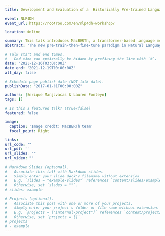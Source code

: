 ```yaml
---
title: Development and Evaluation of a  Historically Pre-trained Language Model for English (1450-1950)

event: NLP4DH
event_url: https://rootroo.com/en/nlp4dh-workshop/

location: Online

summary: This talk introduces MacBERTh, a transformer-based language model pre-trained on historical English. We exhaustively assess the benefits of this historically pre-trained language model on a large set of relevant downstream tasks.
abstract: "The new pre-train-then-fine-tune paradigm in Natural Language Processing (NLP) has made important performance gains accessible to a wider audience. Once pre-trained, deploying a large language model presents comparatively small infrastructure requirements, and offers robust performance in many NLP tasks. The Digital Humanities (DH) community has been an early adapter of this paradigm. Yet, a large part of this community is concerned with the application of NLP algorithms to historical texts, for which large models pre-trained on contemporary text may not provide optimal results. In the present paper, MacBERTh, a transformer-based language model pre-trained on historical English. We exhaustively assess the benefits of this historically pre-trained language model on a large set of relevant downstream tasks. Our experiments highlight that, despite some differences across target time periods, pre-training on historical language from scratch outperforms models pre-trained on present-day language and later adapted to historical language."

# Talk start and end times.
#   End time can optionally be hidden by prefixing the line with `#`.
date: "2021-12-16T03:00:00Z"
date_end: "2021-12-19T00:00:00Z"
all_day: false

# Schedule page publish date (NOT talk date).
publishDate: "2017-01-01T00:00:00Z"

authors: [Enrique Manjavacas & Lauren Fonteyn]
tags: []

# Is this a featured talk? (true/false)
featured: false

image:
  caption: 'Image credit: MacBERTh team'
  focal_point: Right

links:
url_code: ""
url_pdf: ""
url_slides: ""
url_video: ""

# Markdown Slides (optional).
#   Associate this talk with Markdown slides.
#   Simply enter your slide deck's filename without extension.
#   E.g. `slides = "example-slides"` references `content/slides/example-slides.md`.
#   Otherwise, set `slides = ""`.
# slides: example

# Projects (optional).
#   Associate this post with one or more of your projects.
#   Simply enter your project's folder or file name without extension.
#   E.g. `projects = ["internal-project"]` references `content/project/deep-learning/index.md`.
#   Otherwise, set `projects = []`.
# projects:
# - example
---
```

